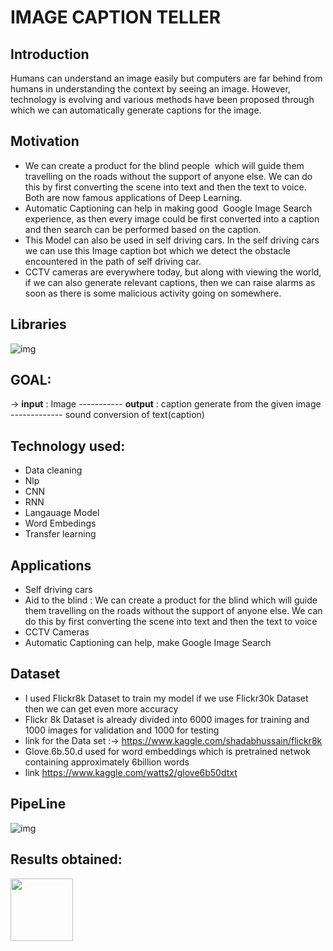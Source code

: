 # IMAGE CAPTION TELLER

## Introduction
Humans can understand an image easily but computers are far behind from humans in understanding the context by seeing an image. However, technology is evolving and various   methods have been proposed through which we can automatically generate captions for the image. 

## Motivation
- We can create a product for the blind people  which will guide them travelling on the roads without the support of anyone else. We can do this by first converting the scene into   text and then the text to voice. Both are now famous applications of Deep Learning.
- Automatic Captioning can help in making good  Google Image Search experience, as then every image could be first converted into a caption and then search can be performed based   on the caption.
- This Model can also be used in self driving cars. In the self driving cars we can use this Image caption bot which we detect the obstacle encountered in the path of self driving car.
- CCTV cameras are everywhere today, but along with viewing the world, if we can also generate relevant captions, then we can raise alarms as soon as there is some malicious activity going on somewhere.

## Libraries
![img](https://github.com/Apoorv070/Image_Caption_Generator/blob/master/libraries.PNG)

## GOAL: 
 -> **input** : Image ----------- **output** : caption generate from the given image ------------- sound conversion of text(caption)
 
## Technology used:
- Data cleaning
- Nlp
- CNN
- RNN 
- Langauage Model
- Word Embedings 
- Transfer learning 
## Applications 
- Self driving cars
- Aid to the blind : We can create a product for the blind which will guide them travelling on the roads without the support of anyone else. We can do this by first converting the   scene into text and then the text to voice
- CCTV Cameras 
- Automatic Captioning can help, make Google Image Search
## Dataset 
- I used Flickr8k Dataset to train my model if we use Flickr30k Dataset then we can get even more accuracy 
- Flickr 8k Dataset is already divided into 6000 images for training and 1000 images for validation and 1000 for testing 
- link for the Data set :-> https://www.kaggle.com/shadabhussain/flickr8k
- Glove.6b.50.d used for word embeddings which is pretrained netwok containing approximately 6billion words
- link https://www.kaggle.com/watts2/glove6b50dtxt 

## PipeLine
![img](https://github.com/Apoorv070/Image_Caption_Generator/blob/master/pipeline.PNG)


## Results obtained:
<img src="https://github.com/Apoorv070/Image_Caption_Generator/blob/master/output1.PNG" width="100" height="100">
